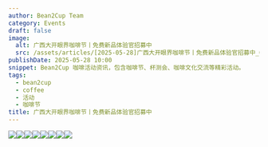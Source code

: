 ```yaml
---
author: Bean2Cup Team
category: Events
draft: false
image:
  alt: 广西大开眼界咖啡节丨免费新品体验官招募中
  src: /assets/articles/[2025-05-28]广西大开眼界咖啡节丨免费新品体验官招募中_03.jpg
publishDate: 2025-05-28 10:00
snippet: Bean2Cup 咖啡活动资讯，包含咖啡节、杯测会、咖啡文化交流等精彩活动。
tags:
  - bean2cup
  - coffee
  - 活动
  - 咖啡节
title: 广西大开眼界咖啡节丨免费新品体验官招募中
---
```


![](/assets/articles/[2025-05-28]广西大开眼界咖啡节丨免费新品体验官招募中_03.jpg)![](/assets/articles/[2025-05-28]广西大开眼界咖啡节丨免费新品体验官招募中_04.jpg)![](/assets/articles/[2025-05-28]广西大开眼界咖啡节丨免费新品体验官招募中_05.jpg)![](/assets/articles/[2025-05-28]广西大开眼界咖啡节丨免费新品体验官招募中_06.jpg)![](/assets/articles/[2025-05-28]广西大开眼界咖啡节丨免费新品体验官招募中_07.jpg)![](/assets/articles/[2025-05-28]广西大开眼界咖啡节丨免费新品体验官招募中_08.jpg)![](/assets/articles/[2025-05-28]广西大开眼界咖啡节丨免费新品体验官招募中_09.jpg)![](/assets/articles/[2025-05-28]广西大开眼界咖啡节丨免费新品体验官招募中_10.jpg)
